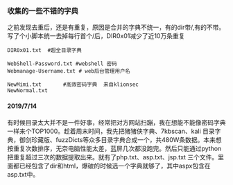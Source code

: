### 收集的一些不错的字典
之前发现去重后，还是有重复，原因是合并的字典不统一，有的dir带/,有的不带。写了个小脚本统一去掉每行首个/后，DIR0x01减少了近10万条重复

```
DIR0x01.txt  #超全目录字典

WebShell-Password.txt #webshell 密码
Webmanage-Username.txt # web后台管理用户名

NewMimi.txt       #高效密码字典  来自klionsec
NewNormal.txt
```
#### 2019/7/14 
有时候目录太大并不是一件好事，经常把对方网站扫蹦，我在想能不能像密码字典一样来个TOP1000。趁着周末时间，我先把猪猪侠字典、7kbscan、kali 目录字典，御剑珍藏版、fuzzDicts等众多目录字典合成一个，共480W条数据。本来想按重复次数排序，无奈电脑性能太差，蓝屏几次都没跑完。然后只能通过python把重复超过三次的数据提取出来。就有了php.txt、asp.txt、jsp.txt 三个文件。里面都已经包含了dir和html，爆破的时候选一个字典就够了，其中aspx包含在asp.txt中。
